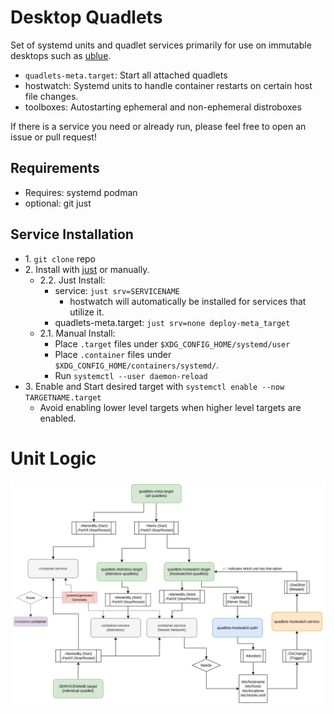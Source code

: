 # Desktop Quadlets

Set of systemd units and quadlet services primarily for use on immutable desktops
such as [ublue](https://universal-blue.org/).

- `quadlets-meta.target`: Start all attached quadlets
- hostwatch: Systemd units to handle container restarts on certain host file changes.
- toolboxes: Autostarting ephemeral and non-ephemeral distroboxes

If there is a service you need or already run, please feel free to open an issue
or pull request!

## Requirements
- Requires: systemd podman
- optional: git just

## Service Installation

* 1\. `git clone` repo
* 2\. Install with [just](https://github.com/casey/just) or manually.
	* 2.2\. Just Install:
		- service: `just srv=SERVICENAME`
			- hostwatch will automatically be installed for services that utilize
			it.
		- quadlets-meta.target: `just srv=none deploy-meta_target`
	* 2.1\. Manual Install:
		- Place `.target` files under `$XDG_CONFIG_HOME/systemd/user`
		- Place `.container` files under `$XDG_CONFIG_HOME/containers/systemd/`.
		- Run `systemctl --user daemon-reload`
* 3\. Enable and Start desired target with `systemctl enable --now TARGETNAME.target`
	- Avoid enabling lower level targets when higher level targets are enabled.


# Unit Logic
![systemd service diagram](./assets/diagram-unit_logic.svg)